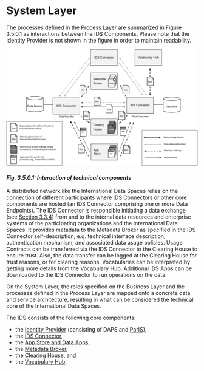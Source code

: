 # System Layer

The processes defined in the [Process Layer](../3_3_Process_Layer) are summarized in Figure 3.5.0.1 as interactions between the IDS Components. Please note that the Identity Provider is not shown in the figure in order to maintain readability.

![Interaction of technical components](./media/3.5.0.1_interaction_between_technical_components.png)
#### _Fig. 3.5.0.1: Interaction of technical components_

A distributed network like the International Data Spaces relies on the connection of different participants where IDS Connectors or other core components are hosted (an IDS Connector comprising one or more Data Endpoints). The IDS Connector is responsible initiating a data exchange (see [Section 3.3.4](../../3_3_Process_Layer/3_3_4_Exchanging_Data.md)) from and to the internal data resources and enterprise systems of the participating organizations and the International Data Spaces. It provides metadata to the Metadata Broker as specified in the IDS Connector self-description, e.g. technical interface description, authentication mechanism, and associated data usage policies. Usage Contracts can be transferred via the IDS Connector to the Clearing House to ensure trust. Also, the data transfer can be logged at the Clearing House for trust reasons, or for clearing reasons. Vocabularies can be interpreted by getting more details from the Vocabulary Hub. Additional IDS Apps can be downloaded to the IDS Connector to run operations on the data.

On the System Layer, the roles specified on the Business Layer and the processes defined in the Process Layer are mapped onto a concrete data and service architecture, resulting in what can be considered the technical core of the International Data Spaces.

The IDS consists of the following core components:
- the [Identity Provider](./3_5_1_Identity_Provider.md) (consisting of DAPS and [ParIS](3_5_1_2_ParIS.md)),
- the [IDS Connector](./3_5_2_Connector.md),
- the [App Store and Data Apps](./3_5_3_App_Store_and_Data_Apps.md),
- the [Metadata Broker](./3_5_4_Metadata_Broker.md),
- the [Clearing House](./3_5_5_Clearing_House.md), and
- the [Vocabulary Hub](./3_5_6_Vocabulary_Hub.md).